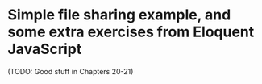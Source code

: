 # Simple file sharing example, and some extra exercises from Eloquent JavaScript

(TODO: Good stuff in Chapters 20-21)


